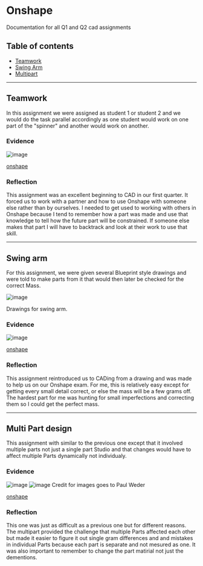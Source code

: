 # Onshape
Documentation for all Q1 and Q2 cad assignments 

## Table of contents
* [Teamwork](#teamwork)
* [Swing Arm](#swing-arm)
* [Multipart](#Multi-Part-dsign)
***
## Teamwork
 In this assignment we were assigned as student 1 or student 2 and we would do the task parallel accordingly as one student would work on one part of the "spinner" and another would work on another.
 
### Evidence  
![image](https://user-images.githubusercontent.com/112961442/235829019-756c0f35-da00-440e-b8f5-a90bca6ff79a.png)


[onshape](https://cvilleschools.onshape.com/documents/6ed363a643f7bb7816700743/w/61dc39c19db037a21be17ff1/e/20cf19575f84c35c338cf0ad?renderMode=0&uiState=6451d44cc3d2ce14e194e231)

### Reflection
This assignment was an excellent beginning to CAD in our first quarter. It forced us to work with a partner and how to use Onshape with someone else rather than by ourselves. I needed to get used to working with others in Onshape because I tend to remember how a part was made and use that knowledge to tell how the future part will be constrained. If someone else makes that part I will have to backtrack and look at their work to use that skill.
***
## Swing arm 
For this assignment, we were given several Blueprint style drawings and were told to make parts from it that would then later be checked for the correct Mass.

![image](https://user-images.githubusercontent.com/112961442/235829044-674c823d-5f41-4828-badc-8a74b2e1772a.png)

Drawings for swing arm.

### Evidence
![image](https://user-images.githubusercontent.com/112961442/235829060-5e077a5a-a693-4193-9aaf-981f847ace6f.png)

[onshape](https://cvilleschools.onshape.com/documents/908554ca8fd3c74330a26cec/w/788301db99128a2053ec95cd/e/02a01906f6e02e394f5bcdb2?renderMode=0&uiState=6451d63f3b40bc17658b04d7) 
### Reflection
This assignment reintroduced us to CADing from a drawing and was made to help us on our Onshape exam. For me, this is relatively easy except for getting every small detail correct, or else the mass will be a few grams off. The hardest part for me was hunting for small imperfections and correcting them so I could get the perfect mass.

***
## Multi Part design
This assignment with similar to the previous one except that it involved multiple parts not just a single part Studio and that changes would have to affect multiple Parts dynamically not individualy.

### Evidence

![image](https://user-images.githubusercontent.com/112961442/235829076-5834a6b5-40e1-4ab5-8a6c-b048f1123091.png)
![image](https://user-images.githubusercontent.com/112961442/235829085-24a99557-ee1f-4730-99b9-987546270764.png)
Credit for images goes to Paul Weder

[onshape](https://cvilleschools.onshape.com/documents/a1e7e791f765cf834d2d804a/w/e497fadebd7634228d991933/e/91659f01f77af15d0347464f?renderMode=0&uiState=6451d74ac3d2ce14e194e308)

### Reflection
This one was just as difficult as a previous one but for different reasons.  The multipart provided the challenge that multiple  Parts affected each other but made it easier to figure it out single gram differences and and mistakes in individual Parts because each part is separate and not mesured as one. It was also important to remember to change the part matirial not just the dementions. 
